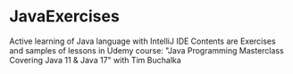 # JavaExercises

Active learning of Java language with IntelliJ IDE
Contents are Exercises and samples of lessons in Udemy course: "Java Programming Masterclass Covering Java 11 & Java 17" with Tim Buchalka
